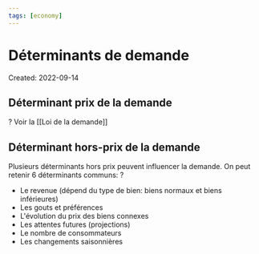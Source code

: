 ```yaml
---
tags: [economy] 
---
```

# Déterminants de demande
Created: 2022-09-14


## Déterminant prix de la demande 
?
Voir la [[Loi de la demande]]
<!--SR:!2022-09-17,3,250-->

## Déterminant hors-prix de la demande 
Plusieurs déterminants hors prix peuvent influencer la demande. On peut retenir 6 déterminants communs:
?
- Le revenue (dépend du type de bien: biens normaux et biens inférieures)
- Les gouts et préférences
- L'évolution du prix des biens connexes
- Les attentes futures (projections)
- Le nombre de consommateurs
- Les changements saisonnières
<!--SR:!2022-09-16,1,210-->

